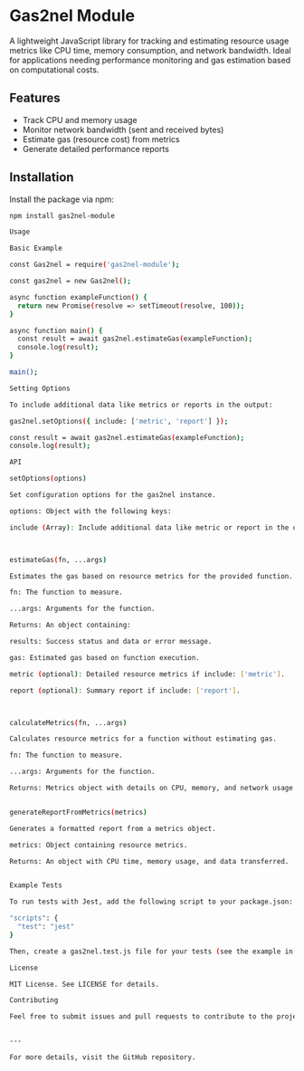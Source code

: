 # Gas2nel Module

A lightweight JavaScript library for tracking and estimating resource usage metrics like CPU time, memory consumption, and network bandwidth. Ideal for applications needing performance monitoring and gas estimation based on computational costs.

## Features

- Track CPU and memory usage
- Monitor network bandwidth (sent and received bytes)
- Estimate gas (resource cost) from metrics
- Generate detailed performance reports

## Installation

Install the package via npm:

```bash
npm install gas2nel-module

Usage

Basic Example

const Gas2nel = require('gas2nel-module');

const gas2nel = new Gas2nel();

async function exampleFunction() {
  return new Promise(resolve => setTimeout(resolve, 100));
}

async function main() {
  const result = await gas2nel.estimateGas(exampleFunction);
  console.log(result);
}

main();

Setting Options

To include additional data like metrics or reports in the output:

gas2nel.setOptions({ include: ['metric', 'report'] });

const result = await gas2nel.estimateGas(exampleFunction);
console.log(result);

API

setOptions(options)

Set configuration options for the gas2nel instance.

options: Object with the following keys:

include (Array): Include additional data like metric or report in the output.



estimateGas(fn, ...args)

Estimates the gas based on resource metrics for the provided function.

fn: The function to measure.

...args: Arguments for the function.

Returns: An object containing:

results: Success status and data or error message.

gas: Estimated gas based on function execution.

metric (optional): Detailed resource metrics if include: ['metric'].

report (optional): Summary report if include: ['report'].



calculateMetrics(fn, ...args)

Calculates resource metrics for a function without estimating gas.

fn: The function to measure.

...args: Arguments for the function.

Returns: Metrics object with details on CPU, memory, and network usage.


generateReportFromMetrics(metrics)

Generates a formatted report from a metrics object.

metrics: Object containing resource metrics.

Returns: An object with CPU time, memory usage, and data transferred.


Example Tests

To run tests with Jest, add the following script to your package.json:

"scripts": {
  "test": "jest"
}

Then, create a gas2nel.test.js file for your tests (see the example in the documentation).

License

MIT License. See LICENSE for details.

Contributing

Feel free to submit issues and pull requests to contribute to the project.


---

For more details, visit the GitHub repository.